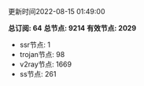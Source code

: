 更新时间2022-08-15 01:49:00

**总订阅: 64**
**总节点: 9214**
**有效节点: 2029**
- ssr节点: 1
- trojan节点: 98
- v2ray节点: 1669
- ss节点: 261
